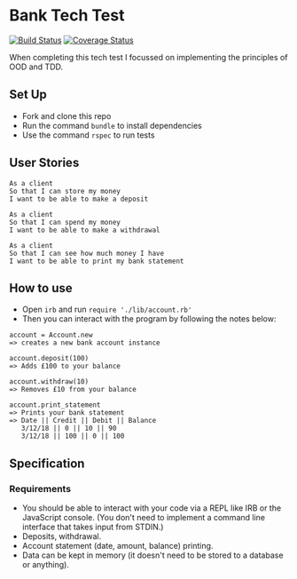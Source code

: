 # Bank Tech Test
[![Build Status](https://travis-ci.com/shannongamby/bank_tech_test.svg?branch=master)](https://travis-ci.com/shannongamby/bank_tech_test)
[![Coverage Status](https://coveralls.io/repos/github/shannongamby/bank_tech_test/badge.svg?branch=master&service=github)](https://coveralls.io/github/shannongamby/bank_tech_test?branch=master&service=github)

When completing this tech test I focussed on implementing the principles of OOD and TDD.
## Set Up
- Fork and clone this repo
- Run the command `bundle` to install dependencies
- Use the command `rspec` to run tests

## User Stories
```
As a client
So that I can store my money
I want to be able to make a deposit
```
```
As a client
So that I can spend my money
I want to be able to make a withdrawal
```
```
As a client
So that I can see how much money I have
I want to be able to print my bank statement
```
## How to use
* Open `irb` and run `require './lib/account.rb'` 
* Then you can interact with the program by following the notes below:
```
account = Account.new
=> creates a new bank account instance

account.deposit(100)
=> Adds £100 to your balance

account.withdraw(10)
=> Removes £10 from your balance

account.print_statement
=> Prints your bank statement
=> Date || Credit || Debit || Balance
   3/12/18 || 0 || 10 || 90
   3/12/18 || 100 || 0 || 100
```

## Specification

### Requirements

* You should be able to interact with your code via a REPL like IRB or the JavaScript console.  (You don't need to implement a command line interface that takes input from STDIN.)
* Deposits, withdrawal.
* Account statement (date, amount, balance) printing.
* Data can be kept in memory (it doesn't need to be stored to a database or anything).

